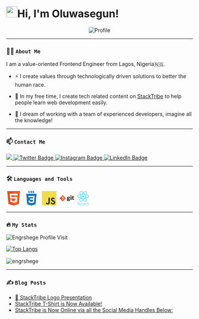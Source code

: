 <div align="left">
<h1>
  <img src="https://media.giphy.com/media/hvRJCLFzcasrR4ia7z/giphy.gif" width="30px" height="30px"/>Hi, I'm Oluwasegun!
</h1>
</div>

<div align="center">
  
  ![Profile](https://github.com/engrshege/engrshege/blob/main/images/engrshege_frontend_engineer.gif)

</div>

---

### :man_technologist: `About Me`

I am a value-oriented Frontend Engineer from Lagos, Nigeria🇳🇬.

- :zap: I create values through technologically driven solutions to better the human race.

- :seedling: In my free time, I create tech related content on <a href="https://Instagram.com/stacktribe">StackTribe</a> to help people learn web development easily.

- :telescope: I dream of working with a team of experienced developers, imagine all the knowledge!

---

### :mailbox: `Contact Me`

<div id="badges" align="left">

  <a href="mailto: engrshege@gmail.com"> 
    <img src="https://img.shields.io/badge/Gmail-red?style=for-the-badge&logo=gmail&logoColor=white">
  </a>
  <a href="https://twitter.com/engrshege">
    <img src="https://img.shields.io/badge/Twitter-blue?style=for-the-badge&logo=twitter&logoColor=white" alt="Twitter Badge"/>
  </a>
  <a href="https://instagram.com/engrshege">
    <img src="https://img.shields.io/badge/Instagram-red?style=for-the-badge&logo=instagram&logoColor=white" alt="Instagram Badge"/>
  </a>
  <a href="https://linkedin.com/in/oluwasegunidowu">
    <img src="https://img.shields.io/badge/LinkedIn-blue?style=for-the-badge&logo=linkedin&logoColor=white" alt="LinkedIn Badge"/>
  </a>

</div>

---

### :hammer_and_wrench: `Languages and Tools`

<div>
  <img src="https://github.com/devicons/devicon/blob/master/icons/html5/html5-original.svg" title="HTML5" alt="HTML" width="40" height="40"/>&nbsp;
  <img src="https://github.com/devicons/devicon/blob/master/icons/css3/css3-plain-wordmark.svg"  title="CSS3" alt="CSS" width="40" height="40"/>&nbsp;
  <img src="https://github.com/devicons/devicon/blob/master/icons/javascript/javascript-original.svg" title="JavaScript" alt="JavaScript" width="40" height="40"/>&nbsp;
  <img src="https://github.com/devicons/devicon/blob/master/icons/git/git-original-wordmark.svg" title="Git" **alt="Git" width="40" height="40"/>
  <img src="https://github.com/devicons/devicon/blob/master/icons/react/react-original-wordmark.svg" title="React" alt="React" width="40" height="40"/>&nbsp;
</div>

---

### :fire: `My Stats`

<div align="left">

<img src="https://komarev.com/ghpvc/?username=engrshege&style=flat-square&color=blue" alt="Engrshege Profile Visit"/>

[![Top Langs](https://github-readme-stats.vercel.app/api/top-langs/?username=engrshege&layout=compact&theme=vision-friendly-dark)](https://github.com/anuraghazra/github-readme-stats)

<p><img align="center" src="https://github-readme-stats.vercel.app/api?username=engrshege&show_icons=true&locale=en&theme=vision-friendly-dark" alt="engrshege" width="410"/></p>

</div>

---

### :writing_hand: `Blog Posts`

<!-- BLOG-POST-LIST:START -->
- [🚩 StackTribe Logo Presentation](https://dev.to/engrshege/stacktribe-logo-presentation-5hfe)
- [StackTribe T-Shirt is Now Available!](https://dev.to/engrshege/stacktribe-t-shirt-is-now-available-5378)
- [StackTribe is Now Online via all the Social Media Handles Below:](https://dev.to/engrshege/stacktribe-is-now-online-via-all-the-social-media-handles-below-oh8)
<!-- BLOG-POST-LIST:END -->
